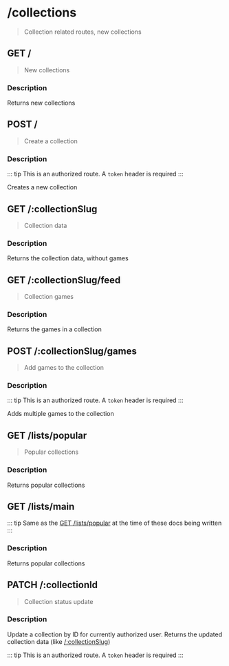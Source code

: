 # /collections

> Collection related routes, new collections

## GET /

> New collections

### Description

Returns new collections

<ApiExample path="/collections" pagination/>

## POST /

> Create a collection

### Description

::: tip
This is an authorized route. A `token` header is required
:::

Creates a new collection

<ApiExample
method="POST"
path="/collections/"
:body="[
  { label: 'name', value: 'Nice Games', placeholder: 'Name of the Collection' },
  { label: 'description', value: 'My collection of nice games', placeholder: 'Description for the Collection' }
]"
/>

## GET /:collectionSlug

> Collection data

### Description

Returns the collection data, without games
<ApiExample path="/collections/:collectionSlug"  />

## GET /:collectionSlug/feed

> Collection games

### Description

Returns the games in a collection

<ApiExample path="/collections/:collectionSlug/feed" pagination/>

## POST /:collectionSlug/games

> Add games to the collection

### Description

::: tip
This is an authorized route. A `token` header is required
:::

Adds multiple games to the collection

<ApiExample
method="POST"
path="/collections/:collectionSlug/games"
:body="[
  { label: 'games', value: [4200, 13537], placeholder: 'Array of game IDs' }
]"
/>

## GET /lists/popular

> Popular collections

### Description

Returns popular collections

<ApiExample path="/collections/lists/popular" pagination/>

## GET /lists/main

::: tip
Same as the [GET /lists/popular](#get-lists-popular) at the time of these docs being written
:::

### Description

Returns popular collections

<ApiExample path="/collections/lists/main" pagination/>

## PATCH /:collectionId

> Collection status update

### Description

Update a collection by ID for currently authorized user.
Returns the updated collection data (like [/:collectionSlug](#get-collectionSlug))

::: tip
This is an authorized route. A `token` header is required
:::

<ApiExample
method="PATCH"
path="/collections/:collectionId"
:body="[
  { label: 'name', value: '', placeholder: 'New name' },
  { label: 'description', value: '', placeholder: 'New description' }
]"
/>
